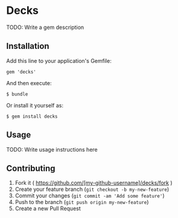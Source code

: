 # Decks

TODO: Write a gem description

## Installation

Add this line to your application's Gemfile:

    gem 'decks'

And then execute:

    $ bundle

Or install it yourself as:

    $ gem install decks

## Usage

TODO: Write usage instructions here

## Contributing

1. Fork it ( https://github.com/[my-github-username]/decks/fork )
2. Create your feature branch (`git checkout -b my-new-feature`)
3. Commit your changes (`git commit -am 'Add some feature'`)
4. Push to the branch (`git push origin my-new-feature`)
5. Create a new Pull Request
